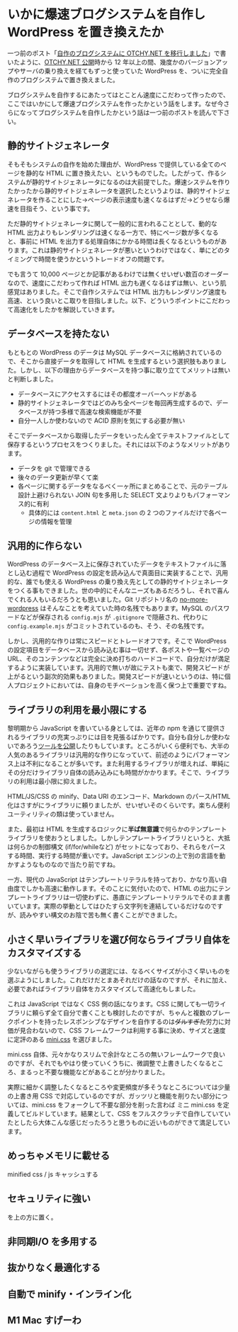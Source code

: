 # いかに爆速ブログシステムを自作し WordPress を置き換えたか

一つ前のポスト「[自作のブログシステムに OTCHY.NET を移行しました](/20210315/my-own-blog-system/)」で書いたように、[OTCHY.NET 公開](/20081223/otchy-net-published/)時から 12 年以上の間、幾度かのバージョンアップやサーバの乗り換えを経てもずっと使っていた WordPress を、ついに完全自作のブログシステムで置き換えました。

ブログシステムを自作するにあたってはとことん速度にこだわって作ったので、ここではいかにして爆速ブログシステムを作ったかという話をします。なぜ今さらになってブログシステムを自作したかという話は一つ前のポストを読んで下さい。

## 静的サイトジェネレータ

そもそもシステムの自作を始めた理由が、WordPress で提供している全てのページを静的な HTML に置き換えたい、というものでした。したがって、作るシステムが静的サイトジェネレータになるのは大前提でした。爆速システムを作りたかったから静的サイトジェネレータを選択したというよりは、静的サイトジェネレータを作ることにした→ページの表示速度も速くなるはずだ→どうせなら爆速を目指そう、という事です。

ただ静的サイトジェネレータに関して一般的に言われることとして、動的な HTML 出力よりもレンダリングは速くなる一方で、特にページ数が多くなると、事前に HTML を出力する処理自体にかかる時間は長くなるというものがあります。これは静的サイトジェネレータが悪いというわけではなく、単にどのタイミングで時間を使うかというトレードオフの問題です。

でも言うて 10,000 ページとか記事があるわけでは無くせいぜい数百のオーダーなので、速度にこだわって作れば HTML 出力も遅くなるはずは無い、という肌感覚はありました。そこで自作システムでは HTML 出力もレンダリング速度も高速、という良いとこ取りを目指しました。以下、どういうポイントにこだわって高速化をしたかを解説していきます。

## データベースを持たない

もともとの WordPress のデータは MySQL データベースに格納されているので、そこから直接データを取得して HTML を生成するという選択肢もありました。しかし、以下の理由からデータベースを持つ事に取り立ててメリットは無いと判断しました。

- データベースにアクセスするにはその都度オーバーヘッドがある
- 静的サイトジェネレータではどのみち全ページを毎回再生成するので、データベースが持つ多様で高速な検索機能が不要
- 自分一人しか使わないので ACID 原則を気にする必要が無い

そこでデータベースから取得したデータをいったん全てテキストファイルとして保存するというプロセスをつくりました。それには以下のようなメリットがあります。

- データを git で管理できる
- 後々のデータ更新が早くて楽
- 各ページに関するデータをなるべく一ヶ所にまとめることで、元のテーブル設計上避けられない JOIN 句を多用した SELECT 文よりよりもパフォーマンス的に有利
    - 具体的には `content.html` と `meta.json` の 2 つのファイルだけで各ページの情報を管理

## 汎用的に作らない

WordPress のデータベース上に保存されていたデータをテキストファイルに落とし込む過程で WordPress の設定を読み込んで真面目に実装することで、汎用的な、誰でも使える WordPress の乗り換え先としての静的サイトジェネレータをつくる事もできました。世の中的にそんなニーズもあるだろうし、それで喜んでくれる人もいるだろうとも思いました。Git リポジトリ名の [no-more-wordpress](https://github.com/otchy210/no-more-wordpress) はそんなことを考えていた時の名残でもあります。MySQL のパスワードなどが保存される `config.mjs` が `.gitignore` で隠蔽され、代わりに `config.example.mjs` がコミットされているのも、そう、その名残です。

しかし、汎用的な作りは常にスピードとトレードオフです。そこで WordPress の設定項目をデータベースから読み込む事は一切せず、各ポストや一覧ページの URL、そのコンテンツなどは完全に決め打ちのハードコードで、自分だけが満足するように実装しています。汎用的で無いが故にテストも楽で、開発スピードが上がるという副次的効果もありました。開発スピードが速いというのは、特に個人プロジェクトにおいては、自身のモチベーションを高く保つ上で重要ですね。

## ライブラリの利用を最小限にする

黎明期から JavaScript を書いている身としては、近年の npm を通じて提供されるライブラリの充実っぷりには目を見張るばかりです。自分も自分しか使わないであろう[ツールを公開](https://www.npmjs.com/settings/otchy/packages)したりもしています。ところがいくら便利でも、大半の人気のあるライブラリは汎用的な作りになっていて、前述のようにパフォーマンス上は不利になることが多いです。また利用するライブラリが増えれば、単純にその分だけライブラリ自体の読み込みにも時間がかかります。そこで、ライブラリの利用は最小限に抑えました。

HTML/JS/CSS の minify、Data URI のエンコード、Markdown のパース/HTML 化はさすがにライブラリに頼りましたが、せいぜいそのくらいです。楽ちん便利ユーティリティの類は使っていません。

また、最初は HTML を生成するロジックに**半ば無意識**で何らかのテンプレートライブラリを使おうとしました。しかしテンプレートライブラリというと、大抵は何らかの制御構文 (if/for/whileなど) がセットになっており、それらをパースする時間、実行する時間が重いです。JavaScript エンジンの上で別の言語を動かすようなものなので当たり前ですね。

一方、現代の JavaScript はテンプレートリテラルを持っており、かなり高い自由度でしかも高速に動作します。そのことに気付いたので、HTML の出力にテンプレートライブラリは一切使わずに、愚直にテンプレートリテラルでそのまま書いています。実際の挙動としてはひたすら文字列を連結しているだけなのですが、読みやすい構文のお陰で苦も無く書くことができました。

## 小さく早いライブラリを選び何ならライブラリ自体をカスタマイズする

少ないながらも使うライブラリの選定には、なるべくサイズが小さく早いものを選ぶようにしました。これだけだとまあそれだけの話なのですが、それに加え、必要であればライブラリ自体をカスタマイズして高速化もしました。

これは JavaScript ではなく CSS 側の話になります。CSS に関しても一切ライブラリに頼らず全て自分で書くことも検討したのですが、ちゃんと複数のブレークポイントを持ったレスポンシブなデザインを自作するのは~~ダルすぎた~~労力に対価が見合わないので、CSS フレームワークは利用する事に決め、サイズと速度に定評のある [mini.css](https://minicss.org/) を選びました。

mini.css 自体、元々かなりスリムで余計なところの無いフレームワークで良いのですが、それでもやはり使っていくうちに、微調整で上書きしたくなるところ、まるっと不要な機能などがあることが分かりました。

実際に細かく調整したくなるところや変更頻度が多そうなところについては少量の上書き用 CSS で対応しているのですが、ガッツリと機能を削りたい部分については、mini.css をフォークして不要な部分を削った言わば ミニ mini.css を定義してビルドしています。結果として、CSS をフルスクラッチで自作していていたとしたら大体こんな感じだったろうと思うものに近いものができて満足しています。

## めっちゃメモリに載せる

minified css / js キャッシュする

## セキュリティに強い

を上の方に置く。

## 非同期I/O を多用する

## 抜かりなく最適化する

## 自動で minify・インライン化

## M1 Mac すげーわ
